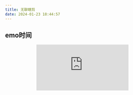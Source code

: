 ```yaml
---
title: 无聊瞎剪
date: 2024-01-23 18:44:57
--- 
```

## emo时间

<div align=center class="aspect-ratio">
    <iframe src="https://player.bilibili.com/player.html?aid=794293836&bvid=BV14C4y1k7o7&cid=1419611810&p=1&as_wide=1&high_quality=1&danmaku=0&autoplay=0" s
    scrolling="no" 
    border="0" 
    frameborder="no" 
    framespacing="0" 
    high_quality=1
    danmaku=1 
    allowfullscreen="true"> 
    </iframe>
</div>
